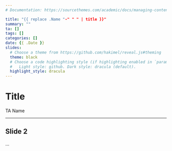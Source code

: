 ```yaml
---
# Documentation: https://sourcethemes.com/academic/docs/managing-content/

title: "{{ replace .Name "-" " " | title }}"
summary: ""
ta: []
tags: []
categories: []
date: {{ .Date }}
slides:
  # Choose a theme from https://github.com/hakimel/reveal.js#theming
  theme: black
  # Choose a code highlighting style (if highlighting enabled in `params.toml`)
  #   Light style: github. Dark style: dracula (default).
  highlight_style: dracula
---
```


# Title

TA Name

---

## Slide 2

...
